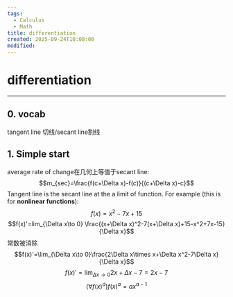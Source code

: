 ```yaml
---
tags:
  - Calculus
  - Math
title: differentiation
created: 2025-09-24T10:08:00
modified:
---
```

# differentiation

---

## 0. vocab
tangent line 切线/secant line割线
## 1. Simple start
average rate of change在几何上等值于secant line:
$$m_{sec}=\frac{f(c+\Delta x)-f(c)}{(c+\Delta x)-c}$$
Tangent line is the secant line at the a limit of function. For example (this is for **nonlinear functions**):
$$f(x)=x^2-7x+15$$
$$f(x)'=lim_{\Delta x\to 0} \frac{(x+\Delta x)^2-7(x+\Delta x)+15-x^2+7x-15}{\Delta x}$$
常数被消除
$$f(x)'=\lim_{\Delta x\to 0}\frac{2\Delta x\times x+\Delta x^2-7\Delta x}{\Delta x}$$
$$f(x)'=\lim_{\Delta x \to 0}2x+\Delta x-7=2x-7$$
$$(\forall f(x)^a) f(x)^{a}=ax^{a-1}$$